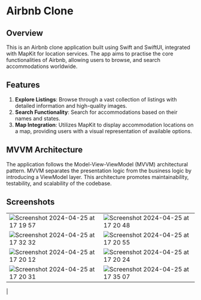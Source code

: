 # Airbnb Clone

## Overview
This is an Airbnb clone application built using Swift and SwiftUI, integrated with MapKit for location services. The app aims to practise the core functionalities of Airbnb, allowing users to browse, and search accommodations worldwide.

## Features
1. **Explore Listings**: Browse through a vast collection of listings with detailed information and high-quality images.
2. **Search Functionality**: Search for accommodations based on their names and states.
3. **Map Integration**: Utilizes MapKit to display accommodation locations on a map, providing users with a visual representation of available options.

## MVVM Architecture
The application follows the Model-View-ViewModel (MVVM) architectural pattern. MVVM separates the presentation logic from the business logic by introducing a ViewModel layer. This architecture promotes maintainability, testability, and scalability of the codebase.


## Screenshots

||  |
|------------------|------------------|
| ![Screenshot 2024-04-25 at 17 19 57](https://github.com/vladdikhtia/Airbnb/assets/103335282/5e7968d7-0b8d-4414-b271-087c693346f8) | ![Screenshot 2024-04-25 at 17 20 48](https://github.com/vladdikhtia/Airbnb/assets/103335282/a385625b-9b56-4d6f-be7c-482d61e1ea63)|
| ![Screenshot 2024-04-25 at 17 32 32](https://github.com/vladdikhtia/Airbnb/assets/103335282/792e365f-c36c-411e-ac4d-1e34b28d37eb) | ![Screenshot 2024-04-25 at 17 20 55](https://github.com/vladdikhtia/Airbnb/assets/103335282/98fdfb06-2d42-4b8e-8d3f-35876b0bc13d)|
| ![Screenshot 2024-04-25 at 17 20 12](https://github.com/vladdikhtia/Airbnb/assets/103335282/1e41b6ca-67b8-439d-913f-aa0fb5d79224) | ![Screenshot 2024-04-25 at 17 20 24](https://github.com/vladdikhtia/Airbnb/assets/103335282/bfd7fb47-68c4-4890-9d0a-7d7b91634383)  |
| ![Screenshot 2024-04-25 at 17 20 31](https://github.com/vladdikhtia/Airbnb/assets/103335282/76b22016-c948-43fc-89f0-1b35a4667d04) | ![Screenshot 2024-04-25 at 17 35 07](https://github.com/vladdikhtia/Airbnb/assets/103335282/42c26fa4-6122-443e-87dd-109defe59162)
|



